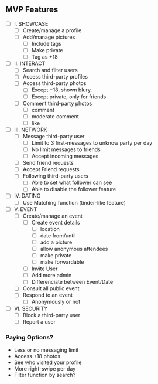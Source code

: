 ## MVP Features

- [ ] I. SHOWCASE
  - [ ] Create/manage a profile
  - [ ] Add/manage pictures
    - [ ] Include tags
    - [ ] Make private
    - [ ] Tag as +18
- [ ] II. INTERACT
  - [ ] Search and filter users
  - [ ] Access third-party profiles
  - [ ] Access third-party photos
    - [ ] Except +18, shown blury.
    - [ ] Except private, only for friends
  - [ ] Comment third-party photos
    - [ ] comment
    - [ ] moderate comment
    - [ ] like
- [ ] III. NETWORK
  - [ ] Message third-party user
    - [ ] Limit to 3 first-messages to unknow party per day
    - [ ] No limit messages to friends
    - [ ] Accept incoming messages
  - [ ] Send friend requests
  - [ ] Accept Friend requests
  - [ ] Following third-party users
    - [ ] Able to set what follower can see
    - [ ] Able to disable the follower feature
- [ ] IV. DATING
  - [ ] Use Matching function (tinder-like feature)
- [ ] V. EVENT
  - [ ] Create/manage an event
    - [ ] Create event details
      - [ ] location
      - [ ] date from/until
      - [ ] add a picture
      - [ ] allow anonymous attendees
      - [ ] make private
      - [ ] make forwardable
    - [ ] Invite User
    - [ ] Add more admin
    - [ ] Differenciate between Event/Date
  - [ ] Consult all public event
  - [ ] Respond to an event
    - [ ] Anonymously or not
- [ ] VI. SECURITY
  - [ ] Block a third-party user
  - [ ] Report a user

### Paying Options?

- Less or no messaging limit
- Access +18 photos
- See who visited your profile
- More right-swipe per day
- Filter function by search?
